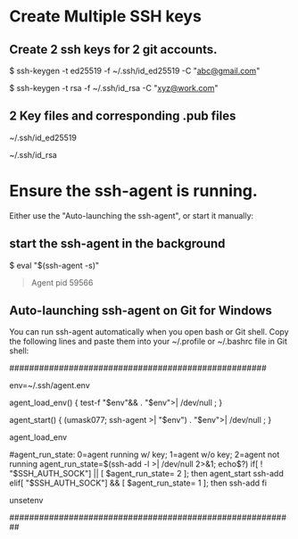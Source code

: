 # Create Multiple SSH keys 

## Create 2 ssh keys for 2 git accounts. 
$ ssh-keygen -t ed25519 -f ~/.ssh/id_ed25519 -C "abc@gmail.com"

$ ssh-keygen -t rsa -f ~/.ssh/id_rsa -C "xyz@work.com"

## 2 Key files and corresponding .pub files 
~/.ssh/id_ed25519 

~/.ssh/id_rsa   

# Ensure the ssh-agent is running. 
Either use the "Auto-launching the ssh-agent", or start it manually:

## start the ssh-agent in the background
$ eval "$(ssh-agent -s)"
> Agent pid 59566

## Auto-launching ssh-agent on Git for Windows
You can run ssh-agent automatically when you open bash or Git shell. Copy the following lines and paste them into your ~/.profile or ~/.bashrc file in Git shell:

####################################################

env=~/.ssh/agent.env

agent_load_env() { test-f "$env"&& . "$env">| /dev/null ; }

agent_start() {
    (umask077; ssh-agent >| "$env")
    . "$env">| /dev/null ; }

agent_load_env

#agent_run_state: 0=agent running w/ key; 1=agent w/o key; 2=agent not running
agent_run_state=$(ssh-add -l >| /dev/null 2>&1; echo$?)
if[ ! "$SSH_AUTH_SOCK"] || [ $agent_run_state= 2 ]; then
    agent_start
    ssh-add
elif[ "$SSH_AUTH_SOCK"] && [ $agent_run_state= 1 ]; then
    ssh-add
fi

unsetenv

##########################################################
